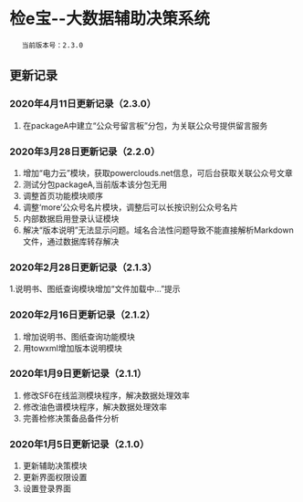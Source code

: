 # 检e宝--大数据辅助决策系统
       当前版本号：2.3.0
## 更新记录
### 2020年4月11日更新记录（2.3.0）
 1. 在packageA中建立“公众号留言板”分包，为关联公众号提供留言服务
### 2020年3月28日更新记录（2.2.0）
 1. 增加“电力云”模块，获取powerclouds.net信息，可后台获取关联公众号文章
 2. 测试分包packageA,当前版本该分包无用
 3. 调整首页功能模块顺序
 4. 调整‘more’公众号名片模块，调整后可以长按识别公众号名片
 5. 内部数据启用登录认证模块
 6. 解决“版本说明”无法显示问题。域名合法性问题导致不能直接解析Markdown文件，通过数据库转存解决
### 2020年2月28日更新记录（2.1.3）
 1.说明书、图纸查询模块增加“文件加载中...”提示
### 2020年2月16日更新记录（2.1.2）
 1. 增加说明书、图纸查询功能模块
 2. 用towxml增加版本说明模块
### 2020年1月9日更新记录（2.1.1）
 1. 修改SF6在线监测模块程序，解决数据处理效率
 2. 修改油色谱模块程序，解决数据处理效率
 3. 完善检修决策备品备件分析
### 2020年1月5日更新记录（2.1.0）
 1. 更新辅助决策模块
 2. 更新界面权限设置
 3. 设置登录界面
